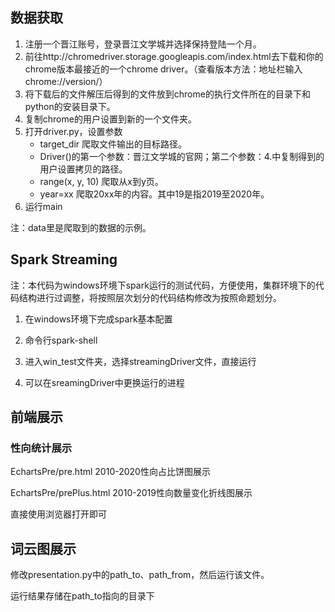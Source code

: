 ## 数据获取

1. 注册一个晋江账号，登录晋江文学城并选择保持登陆一个月。
2. 前往http://chromedriver.storage.googleapis.com/index.html去下载和你的chrome版本最接近的一个chrome driver。（查看版本方法：地址栏输入chrome://version/）
3. 将下载后的文件解压后得到的文件放到chrome的执行文件所在的目录下和python的安装目录下。
4. 复制chrome的用户设置到新的一个文件夹。
5. 打开driver.py，设置参数
   - target_dir 爬取文件输出的目标路径。
   - Driver()的第一个参数：晋江文学城的官网；第二个参数：4.中复制得到的用户设置拷贝的路径。
   - range(x, y, 10) 爬取从x到y页。
   - year=xx 爬取20xx年的内容。其中19是指2019至2020年。
6. 运行main

注：data里是爬取到的数据的示例。

## Spark Streaming

注：本代码为windows环境下spark运行的测试代码，方便使用，集群环境下的代码结构进行过调整，将按照层次划分的代码结构修改为按照命题划分。

1. 在windows环境下完成spark基本配置

2. 命令行spark-shell
3. 进入win_test文件夹，选择streamingDriver文件，直接运行
4. 可以在sreamingDriver中更换运行的进程

## 前端展示

### 性向统计展示

EchartsPre/pre.html 2010-2020性向占比饼图展示

EchartsPre/prePlus.html 2010-2019性向数量变化折线图展示

直接使用浏览器打开即可

## 词云图展示

修改presentation.py中的path_to、path_from，然后运行该文件。

运行结果存储在path_to指向的目录下